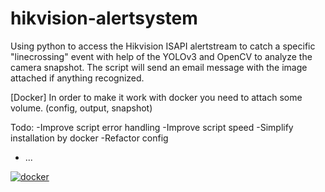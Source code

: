 # hikvision-alertsystem
Using python to access the Hikvision ISAPI alertstream to catch a specific "linecrossing" event with help of the YOLOv3 and OpenCV
to analyze the camera snapshot.
The script will send an email message with the image attached if anything recognized.

[Docker]
In order to make it work with docker you need to attach some volume. (config, output, snapshot)

Todo:
-Improve script error handling
-Improve script speed
-Simplify installation by docker
-Refactor config
- ...

<p><a href="https://registry.hub.docker.com/u/casterke/hikvision-alertsystem/"><img src="http://dockeri.co/image/casterke/hikvision-alertsystem" alt="docker" title="docker"></a></p>
